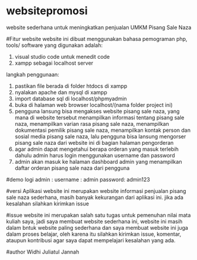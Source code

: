 # websitepromosi
website sederhana untuk meningkatkan penjualan UMKM Pisang Sale Naza

#Fitur website
website ini dibuat menggunakan bahasa pemograman php, tools/ software yang digunakan adalah:
1. visual studio code untuk menedit code
2. xampp sebagai localhost server

langkah penggunaan:
1. pastikan file berada di folder htdocs di xampp
2. nyalakan apache dan mysql di xampp
3. import database sql di localhost/phpmyadmin
4. buka di halaman web browser localhost/(nama folder project ini)
5. pengguna lansung bisa mengakses website pisang sale naza, yang mana di website tersebut menampilkan informasi tentang pisang sale naza, menampilkan varian rasa pisang sale naza, menampilkan dokumentasi pemilik pisang sale naza, menampilkan kontak person dan sosial media pisang sale naza, lalu pengguna bisa lansung mengorser pisang sale naza dari website ini di bagian halaman pengorderan
6. agar admin dapat mengetahui berapa orderan yang masuk terlebih dahulu admin harus login menggunakan username dan password
7. admin akan masuk ke halaman dashboard admin yang menampilkan daftar orderan pisang sale naza dari pengguna

#demo
logi admin :
username : admin
password: admin123

#versi Aplikasi
website ini merupakan website informasi penjualan pisang sale naza sederhana, masih banyak kekurangan dari aplikasi ini. jika ada kesalahan silahkan kirimkan issue

#issue
website ini merupakan salah satu tugas untuk pemenuhan nilai mata kuliah saya, jadi saya membuat website sederhana ini, website ini masih dalam bntuk website paling sederhana dan saya membuat website ini juga dalam proses belajar, oleh karena itu silahkan kirimkan issue, komentar, ataupun kontribusi agar saya dapat mempelajari kesalahan yang ada.

#author
Widhi Juliatul Jannah

